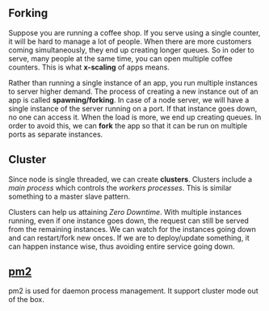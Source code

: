 ## Forking

Suppose you are running a coffee shop. If you serve using a single counter, it will be hard to manage a lot of people. When there are more customers coming simultaneously, they end up creating longer queues. So in oder to serve, many people at the same time, you can open multiple coffee counters. This is what **x-scaling**
of apps means.

Rather than running a single instance of an app, you run multiple instances to server higher demand. The process of creating a new instance out of an app is called **spawning/forking**. In case of a node server, we will have a single instance of the server running on a port. If that instance goes down, no one can access it. When the load is more, we end up creating queues. In order to avoid this, we can **fork** the app so that it can be run on multiple ports as separate instances.

## Cluster

Since node is single threaded, we can create **clusters**. Clusters include a _main process_ which controls the _workers processes_. This is similar something to a master slave pattern.

Clusters can help us attaining _Zero Downtime_. With multiple instances running, even if one instance goes down, the request can still be served from the remaining instances. We can watch for the instances going down and can restart/fork new onces. If we are to deploy/update something, it can happen instance wise, thus avoiding entire service going down.

## [pm2](https://pm2.keymetrics.io/)

pm2 is used for daemon process management. It support cluster mode out of the box.
